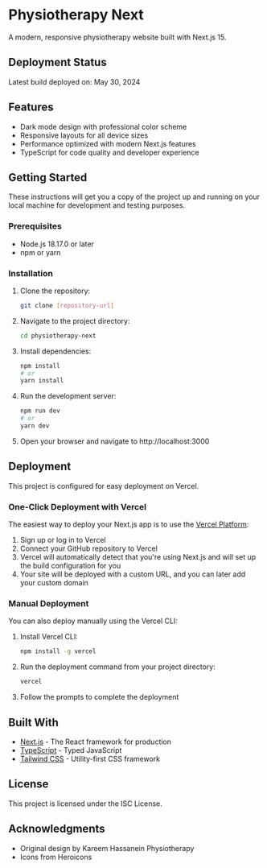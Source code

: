 # Physiotherapy Next

A modern, responsive physiotherapy website built with Next.js 15.

## Deployment Status

Latest build deployed on: May 30, 2024

## Features

- Dark mode design with professional color scheme
- Responsive layouts for all device sizes
- Performance optimized with modern Next.js features
- TypeScript for code quality and developer experience

## Getting Started

These instructions will get you a copy of the project up and running on your local machine for development and testing purposes.

### Prerequisites

- Node.js 18.17.0 or later
- npm or yarn

### Installation

1. Clone the repository:
   ```bash
   git clone [repository-url]
   ```

2. Navigate to the project directory:
   ```bash
   cd physiotherapy-next
   ```

3. Install dependencies:
   ```bash
   npm install
   # or
   yarn install
   ```

4. Run the development server:
   ```bash
   npm run dev
   # or
   yarn dev
   ```

5. Open your browser and navigate to http://localhost:3000

## Deployment

This project is configured for easy deployment on Vercel.

### One-Click Deployment with Vercel

The easiest way to deploy your Next.js app is to use the [Vercel Platform](https://vercel.com):

1. Sign up or log in to Vercel
2. Connect your GitHub repository to Vercel
3. Vercel will automatically detect that you're using Next.js and will set up the build configuration for you
4. Your site will be deployed with a custom URL, and you can later add your custom domain

### Manual Deployment

You can also deploy manually using the Vercel CLI:

1. Install Vercel CLI:
   ```bash
   npm install -g vercel
   ```

2. Run the deployment command from your project directory:
   ```bash
   vercel
   ```

3. Follow the prompts to complete the deployment

## Built With

- [Next.js](https://nextjs.org/) - The React framework for production
- [TypeScript](https://www.typescriptlang.org/) - Typed JavaScript
- [Tailwind CSS](https://tailwindcss.com/) - Utility-first CSS framework

## License

This project is licensed under the ISC License.

## Acknowledgments

- Original design by Kareem Hassanein Physiotherapy
- Icons from Heroicons 